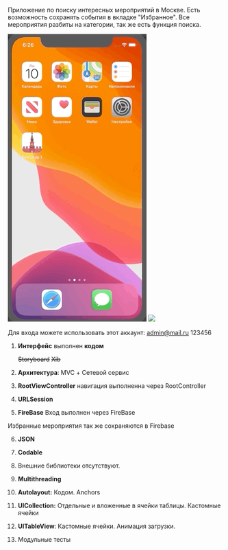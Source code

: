 
Приложение по поиску интересных мероприятий в Москве. Есть возможность сохранять события в вкладке "Избранное".
Все мероприятия разбиты на категории, так же есть функция поиска.





![](V1.gif)               ![](V.gif) 

Для входа можете использовать этот аккаунт:
admin@mail.ru
123456




1. **Интерфейс** выполнен **кодом**

   ~~Storyboard~~  ~~Xib~~

2. **Архитектура**: MVC + Сетевой сервис 

3. **RootViewController** навигация выполненна через RootController

4. **URLSession**

5. **FireBase** Вход выполнен через FireBase

Избранные мероприятия так же сохраняются в Firebase

6. **JSON**

7. **Codable**

8. Внешние библиотеки отсутствуют.

9. **Multithreading**

10. **Autolayout:** Кодом. Anchors

11. **UICollection:** Отдельные и вложенные в ячейки таблицы. Кастомные ячейки

12. **UITableView**: Кастомные ячейки. Анимация загрузки.

13. Модульные тесты 
